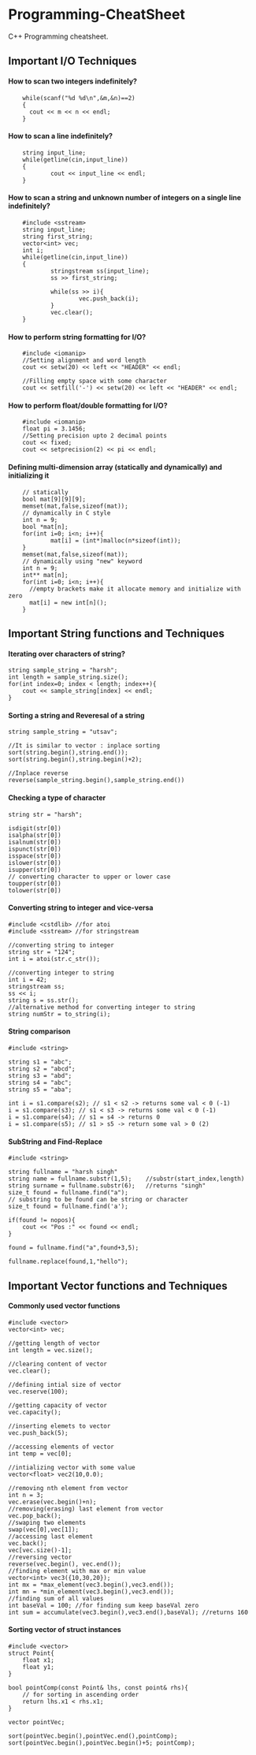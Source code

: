 # Programming-CheatSheet
C++ Programming cheatsheet.

## Important I/O Techniques
#### How to scan two integers indefinitely?
        while(scanf("%d %d\n",&m,&n)==2)
        {
          cout << m << n << endl; 
        }

#### How to scan a line indefinitely?
        string input_line;
        while(getline(cin,input_line))
        {
                cout << input_line << endl; 
        }
        
        
#### How to scan a string and unknown number of integers on a single line indefinitely?
        #include <sstream>
        string input_line;
        string first_string;
        vector<int> vec;
        int i;
        while(getline(cin,input_line))
        {
                stringstream ss(input_line);
                ss >> first_string;

                while(ss >> i){
                        vec.push_back(i);
                }
                vec.clear();
        }


        
#### How to perform string formatting for I/O?
        #include <iomanip>
        //Setting alignment and word length
        cout << setw(20) << left << "HEADER" << endl;

        //Filling empty space with some character
        cout << setfill('-') << setw(20) << left << "HEADER" << endl;


#### How to perform float/double formatting for I/O?
        #include <iomanip>
        float pi = 3.1456;
        //Setting precision upto 2 decimal points
        cout << fixed;
        cout << setprecision(2) << pi << endl;
        
#### Defining multi-dimension array (statically and dynamically) and initializing it
        // statically
        bool mat[9][9][9];
        memset(mat,false,sizeof(mat));
        // dynamically in C style
        int n = 9;
        bool *mat[n];
        for(int i=0; i<n; i++){
                mat[i] = (int*)malloc(n*sizeof(int));
        }
        memset(mat,false,sizeof(mat));
        // dynamically using "new" keyword
        int n = 9;
        int** mat[n];
        for(int i=0; i<n; i++){
          //empty brackets make it allocate memory and initialize with zero
          mat[i] = new int[n]();
        }


## Important String functions and Techniques
#### Iterating over characters of string?

	string sample_string = "harsh";
	int length = sample_string.size();
	for(int index=0; index < length; index++){
		cout << sample_string[index] << endl;
	}


#### Sorting a string and Reveresal of a string
	string sample_string = "utsav";

	//It is similar to vector : inplace sorting
	sort(string.begin(),string.end());
	sort(string.begin(),string.begin()+2);

	//Inplace reverse
	reverse(sample_string.begin(),sample_string.end())
#### Checking a type of character
	string str = "harsh";

	isdigit(str[0])
	isalpha(str[0])
	isalnum(str[0])
	ispunct(str[0])
	isspace(str[0])
	islower(str[0])
	isupper(str[0])
	// converting character to upper or lower case
	toupper(str[0])
	tolower(str[0])
#### Converting string to integer and vice-versa
	#include <cstdlib> //for atoi
	#include <sstream> //for stringstream

	//converting string to integer
	string str = "124";
	int i = atoi(str.c_str());

	//converting integer to string
	int i = 42;
	stringstream ss;
	ss << i;
	string s = ss.str();
	//alternative method for converting integer to string
	string numStr = to_string(i);


#### String comparison
	#include <string>

	string s1 = "abc";
	string s2 = "abcd";
	string s3 = "abd";
	string s4 = "abc";
	string s5 = "aba";

	int i = s1.compare(s2); // s1 < s2 -> returns some val < 0 (-1)
	i = s1.compare(s3); // s1 < s3 -> returns some val < 0 (-1)
	i = s1.compare(s4); // s1 = s4 -> returns 0
	i = s1.compare(s5); // s1 > s5 -> return some val > 0 (2)
	
	
#### SubString and Find-Replace
	#include <string>

	string fullname = "harsh singh"
	string name = fullname.substr(1,5);    //substr(start_index,length)
	string surname = fullname.substr(6);   //returns "singh"
	size_t found = fullname.find("a"); 
	// substring to be found can be string or character
	size_t found = fullname.find('a');

	if(found != nopos){
		cout << "Pos :" << found << endl;
	}

	found = fullname.find("a",found+3,5);  

	fullname.replace(found,1,"hello");  




## Important Vector functions and Techniques

#### Commonly used vector functions
	#include <vector>
	vector<int> vec;

	//getting length of vector
	int length = vec.size();

	//clearing content of vector
	vec.clear();

	//defining intial size of vector
	vec.reserve(100);

	//getting capacity of vector
	vec.capacity();

	//inserting elemets to vector
	vec.push_back(5);

	//accessing elements of vector
	int temp = vec[0];	

	//intializing vector with some value
	vector<float> vec2(10,0.0);

	//removing nth element from vector
	int n = 3;
	vec.erase(vec.begin()+n);
	//removing(erasing) last element from vector
	vec.pop_back();
	//swaping two elements
	swap(vec[0],vec[1]);
	//accessing last element
	vec.back();
	vec[vec.size()-1];
	//reversing vector
	reverse(vec.begin(), vec.end());
	//finding element with max or min value
	vector<int> vec3({10,30,20});
	int mx = *max_element(vec3.begin(),vec3.end());
	int mn = *min_element(vec3.begin(),vec3.end());
	//finding sum of all values
	int baseVal = 100; //for finding sum keep baseVal zero
	int sum = accumulate(vec3.begin(),vec3.end(),baseVal); //returns 160


#### Sorting vector of struct instances

	#include <vector>
	struct Point{
		float x1;
		float y1;
	}

	bool pointComp(const Point& lhs, const point& rhs){
		// for sorting in ascending order
		return lhs.x1 < rhs.x1;
	}

	vector pointVec;

	sort(pointVec.begin(),pointVec.end(),pointComp);
	sort(pointVec.begin(),pointVec.begin()+5; pointComp);
